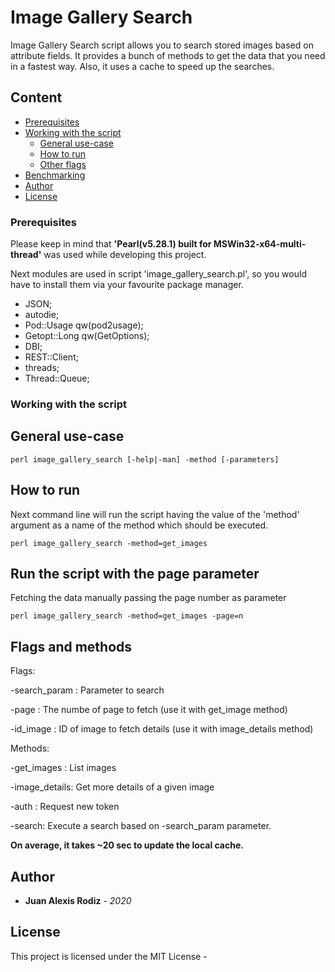 # Image Gallery Search

Image Gallery Search script allows you to search stored images based on attribute fields. It provides a bunch of methods to get the data that you need in a fastest way. Also, it uses a cache to speed up the searches.

## Content

* [Prerequisites](#Prerequisites)
* [Working with the script](#Working-with-the-script)
  - [General use-case](#General-use-case)
  - [How to run](#How-to-run)
  - [Other flags](#Other-flags)
* [Benchmarking](#Benchmarking)
* [Author](#Author)
* [License](#License)


### Prerequisites

Please keep in mind that **'Pearl(v5.28.1) built for MSWin32-x64-multi-thread'** was used while developing this project.

Next modules are used in script 'image_gallery_search.pl', so you would have to install them via your favourite package manager.

* JSON;
* autodie;
* Pod::Usage qw(pod2usage);
* Getopt::Long qw(GetOptions);
* DBI;
* REST::Client;
* threads;
* Thread::Queue;

### Working with the script

## General use-case

```
perl image_gallery_search [-help|-man] -method [-parameters]
```

## How to run

Next command line will run the script having the value of the 'method' argument as a name of the method which should be executed.

```
perl image_gallery_search -method=get_images
```


## Run the script with the page parameter

Fetching the data manually passing the page number as parameter

```
perl image_gallery_search -method=get_images -page=n
```

## Flags and methods

Flags:

-search_param : Parameter to search

-page : The numbe of page to fetch (use it with get_image method)

-id_image : ID of image to fetch details (use it with image_details method)

Methods:

-get_images : List images

-image_details: Get more details of a given image 

-auth : Request new token

-search: Execute a search based on -search_param parameter.

**On average, it takes ~20 sec to update the local cache.**

## Author

* **Juan Alexis Rodiz** - *2020*

## License

This project is licensed under the MIT License -
